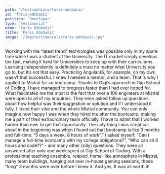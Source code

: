 ```yaml
---
path: '/testimonials/faris-odobasic'
id: 'faris-odobasic'
position: 'Developer'
type: "testimonial"
name: 'Faris Odobašić'
title: 'Faris Odobašić'
image: '/img/testimonials/faris-odobasic.jpg'
---
```


Working with the “latest trend” technologies was possible only in my spare time while I was a student at the University. The IT market simply develops too fast, making  it hard for Universities to keep up with their curriculums. Learning independently is definitely a must no matter what University you go to, but it’s not that easy. Practicing AngularJS, for example, on my own, wasn’t that successful. I knew I needed a mentor, and a team. That is why I applied to Mistral for an bootcamp. Thanks to Gigi’s approach in Gigi School of Coding, I have managed to progress faster than I had ever hoped for. What fascinated me the most is the fact that over a 100 engineers at Mistral were open to all of my enquiries. They even asked follow up questions about how helpful was their suggestion or solution and if I understood it fully. I loved their vibe and the whole Mistral community. You can only imagine how happy I was when they hired me after the bootcamp, making me a part of their extraordinary team officially. I have to admit that I worked harder than ever to get that opportunity. The only thing I was sceptical about in the beginning was when I found out that bootcamp is like 3 months and full-time: “5 days a week, 8 hours of work”.” I asked myself: “Can I manage a full-time bootcamp with my college obligations?”, “Who can sit 8 hours and code??” - and many other (silly) questions. They were all answered after only one week spent at Gigi School of Coding. With a professional teaching ensemble, relaxed, home- like atmosphere in Mistral, many team buildings, hanging out over in-house gaming sessions, those “long” 3 months were over before I knew it. And yes, It was all worth it!
